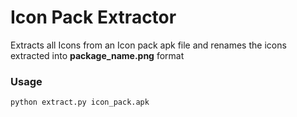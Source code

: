 # Icon Pack Extractor
Extracts all Icons from an Icon pack apk file and renames the icons extracted into **package_name.png** format

### Usage

`python extract.py icon_pack.apk`
